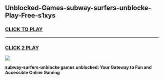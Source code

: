 
## Unblocked-Games-subway-surfers-unblocke-Play-Free-s1xys
<h3>
<a href="https://premium76.site?title=subway-surfers-unblocke&ref=18A1">CLICK TO PLAY</a></h3>
<hr>

<h3>
<a href="https://premium76.site?title=subway-surfers-unblocke&ref=18A1">CLICK 2 PLAY</a>
  
</h3>

<a href="https://premium76.site?title=subway-surfers-unblocke&ref=18A1"><img src="https://clearcache.store/games.png"></a>


**subway-surfers-unblocke games unblocked: Your Gateway to Fun and Accessible Online Gaming**
